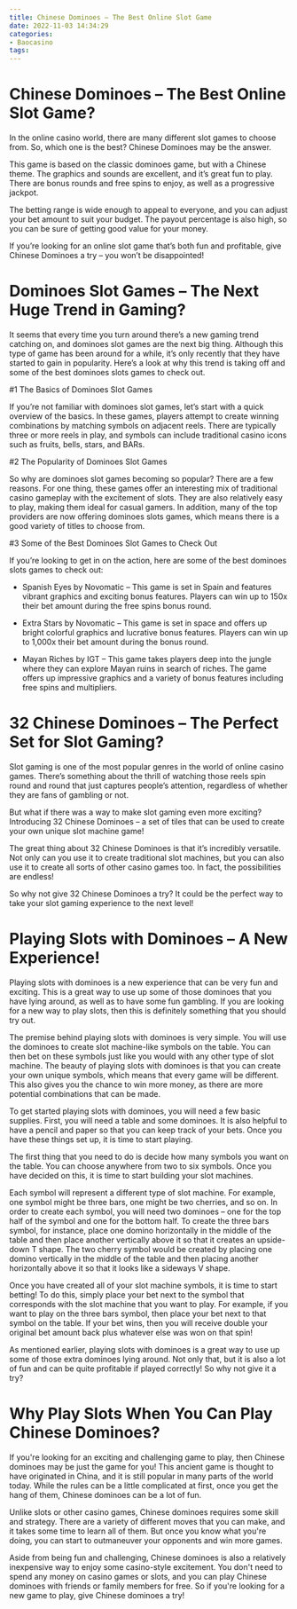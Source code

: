 ```yaml
---
title: Chinese Dominoes – The Best Online Slot Game
date: 2022-11-03 14:34:29
categories:
- Baocasino
tags:
---
```



#  Chinese Dominoes – The Best Online Slot Game?

In the online casino world, there are many different slot games to choose from. So, which one is the best? Chinese Dominoes may be the answer.

This game is based on the classic dominoes game, but with a Chinese theme. The graphics and sounds are excellent, and it’s great fun to play. There are bonus rounds and free spins to enjoy, as well as a progressive jackpot.

The betting range is wide enough to appeal to everyone, and you can adjust your bet amount to suit your budget. The payout percentage is also high, so you can be sure of getting good value for your money.

If you’re looking for an online slot game that’s both fun and profitable, give Chinese Dominoes a try – you won’t be disappointed!

#  Dominoes Slot Games – The Next Huge Trend in Gaming?

It seems that every time you turn around there’s a new gaming trend catching on, and dominoes slot games are the next big thing. Although this type of game has been around for a while, it’s only recently that they have started to gain in popularity. Here’s a look at why this trend is taking off and some of the best dominoes slots games to check out.

#1 The Basics of Dominoes Slot Games

If you’re not familiar with dominoes slot games, let’s start with a quick overview of the basics. In these games, players attempt to create winning combinations by matching symbols on adjacent reels. There are typically three or more reels in play, and symbols can include traditional casino icons such as fruits, bells, stars, and BARs.

#2 The Popularity of Dominoes Slot Games

So why are dominoes slot games becoming so popular? There are a few reasons. For one thing, these games offer an interesting mix of traditional casino gameplay with the excitement of slots. They are also relatively easy to play, making them ideal for casual gamers. In addition, many of the top providers are now offering dominoes slots games, which means there is a good variety of titles to choose from.

#3 Some of the Best Dominoes Slot Games to Check Out

If you’re looking to get in on the action, here are some of the best dominoes slots games to check out:

* Spanish Eyes by Novomatic – This game is set in Spain and features vibrant graphics and exciting bonus features. Players can win up to 150x their bet amount during the free spins bonus round.

* Extra Stars by Novomatic – This game is set in space and offers up bright colorful graphics and lucrative bonus features. Players can win up to 1,000x their bet amount during the bonus round.

* Mayan Riches by IGT – This game takes players deep into the jungle where they can explore Mayan ruins in search of riches. The game offers up impressive graphics and a variety of bonus features including free spins and multipliers.

#  32 Chinese Dominoes – The Perfect Set for Slot Gaming?

Slot gaming is one of the most popular genres in the world of online casino games. There’s something about the thrill of watching those reels spin round and round that just captures people’s attention, regardless of whether they are fans of gambling or not.

But what if there was a way to make slot gaming even more exciting? Introducing 32 Chinese Dominoes – a set of tiles that can be used to create your own unique slot machine game!

The great thing about 32 Chinese Dominoes is that it’s incredibly versatile. Not only can you use it to create traditional slot machines, but you can also use it to create all sorts of other casino games too. In fact, the possibilities are endless!

So why not give 32 Chinese Dominoes a try? It could be the perfect way to take your slot gaming experience to the next level!

#  Playing Slots with Dominoes – A New Experience!

Playing slots with dominoes is a new experience that can be very fun and exciting. This is a great way to use up some of those dominoes that you have lying around, as well as to have some fun gambling. If you are looking for a new way to play slots, then this is definitely something that you should try out.

The premise behind playing slots with dominoes is very simple. You will use the dominoes to create slot machine-like symbols on the table. You can then bet on these symbols just like you would with any other type of slot machine. The beauty of playing slots with dominoes is that you can create your own unique symbols, which means that every game will be different. This also gives you the chance to win more money, as there are more potential combinations that can be made.

To get started playing slots with dominoes, you will need a few basic supplies. First, you will need a table and some dominoes. It is also helpful to have a pencil and paper so that you can keep track of your bets. Once you have these things set up, it is time to start playing.

The first thing that you need to do is decide how many symbols you want on the table. You can choose anywhere from two to six symbols. Once you have decided on this, it is time to start building your slot machines.

Each symbol will represent a different type of slot machine. For example, one symbol might be three bars, one might be two cherries, and so on. In order to create each symbol, you will need two dominoes – one for the top half of the symbol and one for the bottom half. To create the three bars symbol, for instance, place one domino horizontally in the middle of the table and then place another vertically above it so that it creates an upside-down T shape. The two cherry symbol would be created by placing one domino vertically in the middle of the table and then placing another horizontally above it so that it looks like a sideways V shape.

Once you have created all of your slot machine symbols, it is time to start betting! To do this, simply place your bet next to the symbol that corresponds with the slot machine that you want to play. For example, if you want to play on the three bars symbol, then place your bet next to that symbol on the table. If your bet wins, then you will receive double your original bet amount back plus whatever else was won on that spin!

As mentioned earlier, playing slots with dominoes is a great way to use up some of those extra dominoes lying around. Not only that, but it is also a lot of fun and can be quite profitable if played correctly! So why not give it a try?

#  Why Play Slots When You Can Play Chinese Dominoes?

If you're looking for an exciting and challenging game to play, then Chinese dominoes may be just the game for you! This ancient game is thought to have originated in China, and it is still popular in many parts of the world today. While the rules can be a little complicated at first, once you get the hang of them, Chinese dominoes can be a lot of fun.

Unlike slots or other casino games, Chinese dominoes requires some skill and strategy. There are a variety of different moves that you can make, and it takes some time to learn all of them. But once you know what you're doing, you can start to outmaneuver your opponents and win more games.

Aside from being fun and challenging, Chinese dominoes is also a relatively inexpensive way to enjoy some casino-style excitement. You don't need to spend any money on casino games or slots, and you can play Chinese dominoes with friends or family members for free. So if you're looking for a new game to play, give Chinese dominoes a try!